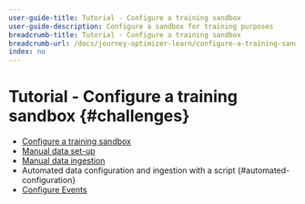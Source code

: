 ```yaml
---
user-guide-title: Tutorial - Configure a training sandbox
user-guide-description: Configure a sandbox for training purposes
breadcrumb-title: Tutorial - Configure a training sandbox
breadcrumb-url: /docs/journey-optimizer-learn/configure-a-training-sandbox/introduction-and-prerequisites.html
index: no
---
```


# Tutorial - Configure a training sandbox {#challenges}

+ [Configure a training sandbox](/help/tutorial-configure-a-training-sandbox/introduction-and-prerequisites.md)
+ [Manual data set-up](/help/tutorial-configure-a-training-sandbox/manual-data-set-up.md)
+ [Manual data ingestion](/help/tutorial-configure-a-training-sandbox/manual-data-ingestion.md)
+ Automated data configuration and ingestion with a script {#automated-configuration}
+ [Configure Events](/help/tutorial-configure-a-training-sandbox/configure-events.md)
